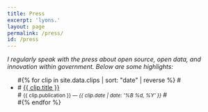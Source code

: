 ```yaml
---
title: Press
excerpt: 'lyons.'
layout: page
permalink: /press/
id: /press
---
```


*I regularly speak with the press about open source, open data, and innovation within government. Below are some highlights:*

<ul id="clips">
#{% for clip in site.data.clips | sort: "date" | reverse %}
#  <li>
#    <a href="{{ clip.url }}" class="title" {% if clip.ignore_check %}data-proofer-ignore="true"{% endif %}>{{ clip.title }}</a><br />
#    <small><span class="publication">{{ clip.publication }}</span> — <em>{{ clip.date | date: '%B %d, %Y' }}</em></small>
#  </li>
#{% endfor %}
</ul>
